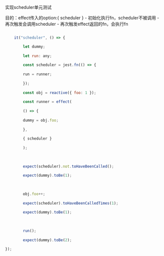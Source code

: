 

实现scheduler单元测试

目的：effect传入的option:{ scheduler }
			- 初始化执行fn，scheduler不被调用
			- 再次触发会调用scheduler
			- 再次触发effect返回的fn，会执行fn

```js

	it("scheduler", () => {

		let dummy;
		
		let run: any;
		
		const scheduler = jest.fn(() => {
		
		run = runner;
		
		});
		
		const obj = reactive({ foo: 1 });
		
		const runner = effect(
		
		() => {
		
		dummy = obj.foo;
		
		},
		
		{ scheduler }
		
		);
		
		  
		
		expect(scheduler).not.toHaveBeenCalled();
		
		expect(dummy).toBe(1);
		
		  
		
		obj.foo++;
		
		expect(scheduler).toHaveBeenCalledTimes(1);
		
		expect(dummy).toBe(1);
		
		  
		
		run();
		
		expect(dummy).toBe(2);

});

```